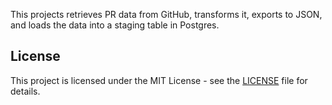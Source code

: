 This projects retrieves PR data from GitHub, transforms it, exports to JSON, and loads the data into a staging table in Postgres.


License
----------

This project is licensed under the MIT License - see the [LICENSE](LICENSE) file for details.
